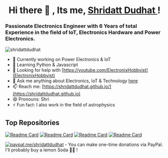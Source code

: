 <h1 align="center">  Hi there 👋 , Its me, <a href="https://shridattdudhat.github.io"> Shridatt Dudhat </a> ! </h1>

<h3>Passionate Electronics Engineer with 6 Years of total Experience in the field of IoT, Electronics Hardware and Power Electronics.</h3>
<p align="left"> <img src="https://komarev.com/ghpvc/?username=shridattdudhat&label=Profile%20views&color=0e75b6&style=flat" alt="shridattdudhat" /> </p>

- 🔭 Currently working on Power Electronics & IoT
- 🌱 Learning Python & Javascript
- 🤔 Looking for help with [https://youtube.com/ElectronixHobbyist](ElectronixHobbyist)
- 💬 Ask me anything about Electronics, IoT & Technology [here](https://github.com/shridattdudhat/shridattdudhat/issues)
- 📫 Reach me: [https://shridattdudhat.github.io/](https://shridattdudhat.github.io)
- 😄 Pronouns: Shri
- ⚡ Fun fact: I also work in the field of astrophysics 

<!-- **Languages and Tools:**  
<code><img height="20" src="https://user-images.githubusercontent.com/28555587/132675187-26c67904-7e74-40c8-a438-c6842c99b09f.jpg"></code> -->

<!-- ![Shridatt's GitHub stats](https://github-readme-stats.vercel.app/api?username=shridattdudhat&count_private=true&show_icons=true&theme=gruvbox) -->

## Top Repositories

[![Readme Card](https://github-readme-stats.vercel.app/api/pin/?username=shridattdudhat&repo=Oxikit-Brainboard)](https://github.com/shridattdudhat/Oxikit-Brainboard)
[![Readme Card](https://github-readme-stats.vercel.app/api/pin/?username=shridattdudhat&repo=ADS124S08)](https://github.com/shridattdudhat/ADS124S08)
[![Readme Card](https://github-readme-stats.vercel.app/api/pin/?username=shridattdudhat&repo=uDrone)](https://github.com/shridattdudhat/uDrone)
[![Readme Card](https://github-readme-stats.vercel.app/api/pin/?username=shridattdudhat&repo=Raspberry-Pi-Compute-Module-4-Eagle-Footprint)](https://github.com/shridattdudhat/Raspberry-Pi-Compute-Module-4-Eagle-Footprint)

[![paypal.me/shridattdudhat](https://ionicabizau.github.io/badges/paypal.svg)](https://www.paypal.me/shridattdudhat) - You can make one-time donations via PayPal. I'll probably buy a lemon Soda 🍋🍺 !



<!--
**shridattdudhat/shridattdudhat** is a ✨ _special_ ✨ repository because its `README.md` (this file) appears on your GitHub profile.

Here are some ideas to get you started:

- 🔭 I’m currently working on ...
- 🌱 I’m currently learning ...
- 👯 I’m looking to collaborate on ...
- 🤔 I’m looking for help with ...
- 💬 Ask me about ...
- 📫 How to reach me: ...
- 😄 Pronouns: ...
- ⚡ Fun fact: ...
-->
